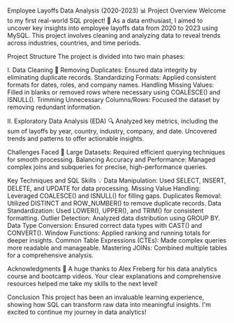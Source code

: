 Employee Layoffs Data Analysis (2020-2023) 📊
Project Overview
Welcome to my first real-world SQL project! 🚀 As a data enthusiast, I aimed to uncover key insights into employee layoffs data from 2020 to 2023 using MySQL. This project involves cleaning and analyzing data to reveal trends across industries, countries, and time periods.

Project Structure
The project is divided into two main phases:

I. Data Cleaning 🧹
Removing Duplicates: Ensured data integrity by eliminating duplicate records.
Standardizing Formats: Applied consistent formats for dates, roles, and company names.
Handling Missing Values: Filled in blanks or removed rows where necessary using COALESCE() and ISNULL().
Trimming Unnecessary Columns/Rows: Focused the dataset by removing redundant information.

II. Exploratory Data Analysis (EDA) 🔍
Analyzed key metrics, including the sum of layoffs by year, country, industry, company, and date.
Uncovered trends and patterns to offer actionable insights.

Challenges Faced 🚧
Large Datasets: Required efficient querying techniques for smooth processing.
Balancing Accuracy and Performance: Managed complex joins and subqueries for precise, high-performance queries.

Key Techniques and SQL Skills 💡
Data Manipulation: Used SELECT, INSERT, DELETE, and UPDATE for data processing.
Missing Value Handling: Leveraged COALESCE() and ISNULL() for filling gaps.
Duplicates Removal: Utilized DISTINCT and ROW_NUMBER() to remove duplicate records.
Data Standardization: Used LOWER(), UPPER(), and TRIM() for consistent formatting.
Outlier Detection: Analyzed data distribution using GROUP BY.
Data Type Conversion: Ensured correct data types with CAST() and CONVERT().
Window Functions: Applied ranking and running totals for deeper insights.
Common Table Expressions (CTEs): Made complex queries more readable and manageable.
Mastering JOINs: Combined multiple tables for a comprehensive analysis.

Acknowledgments 🙏
A huge thanks to Alex Freberg for his data analytics course and bootcamp videos. Your clear explanations and comprehensive resources helped me take my skills to the next level!

Conclusion
This project has been an invaluable learning experience, showing how SQL can transform raw data into meaningful insights. I'm excited to continue my journey in data analytics!
